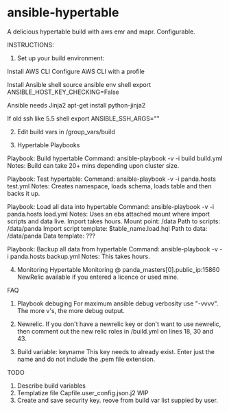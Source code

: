 ansible-hypertable
==================

A delicious hypertable build with aws emr and mapr.  Configurable.

INSTRUCTIONS:
1) Set up your build environment:

Install AWS CLI
Configure AWS CLI with a profile

Install Ansible
shell source ansible env
shell export ANSIBLE_HOST_KEY_CHECKING=False

Ansible needs Jinja2
apt-get install python-jinja2 

If old ssh like 5.5
shell export ANSIBLE_SSH_ARGS=""


2) Edit build vars in /group_vars/build

3) Hypertable Playbooks

Playbook: Build hypertable
Command: ansible-playbook -v -i build build.yml
Notes: Build can take 20+ mins depending upon cluster size.

Playbook: Test hypertable:
Command: ansible-playbook -v -i panda.hosts test.yml
Notes: Creates namespace, loads schema, loads table and then backs it up.

Playbook: Load all data into hypertable
Command: ansible-playbook -v -i panda.hosts load.yml
Notes:  Uses an ebs attached mount where import scripts and data live.  Import takes hours.
        Mount point: /data
        Path to scripts: /data/panda
        Import script template: $table_name.load.hql
        Path to data: /data/panda
        Data template: ???
      

Playbook: Backup all data from hypertable
Command: ansible-playbook -v -i panda.hosts backup.yml
Notes:  This takes hours.

4) Monitoring
Hypertable Monitoring @ panda_masters[0].public_ip:15860
NewRelic available if you entered a licence or used mine.


FAQ
1) Playbook debuging
For maximum ansible debug verbosity use "-vvvv".  The more v's, the more debug output.

2) Newrelic.
If you don't have a newrelic key or don't want to use newrelic, then comment out the new relic roles in /build.yml on lines 18, 30 and 43.

3) Build variable: keyname
This key needs to already exist.  Enter just the name and do not include the .pem file extension.

TODO
1) Describe build variables
2) Templatize file Capfile.user_config.json.j2 WIP
3) Create and save security key. reove from build var list suppied by user.




